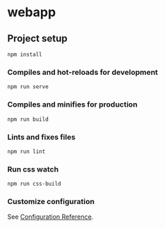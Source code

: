# webapp

## Project setup
```
npm install
```

### Compiles and hot-reloads for development
```
npm run serve
```

### Compiles and minifies for production
```
npm run build
```

### Lints and fixes files
```
npm run lint
```
### Run css watch
```
npm run css-build
```
### Customize configuration
See [Configuration Reference](https://cli.vuejs.org/config/).
